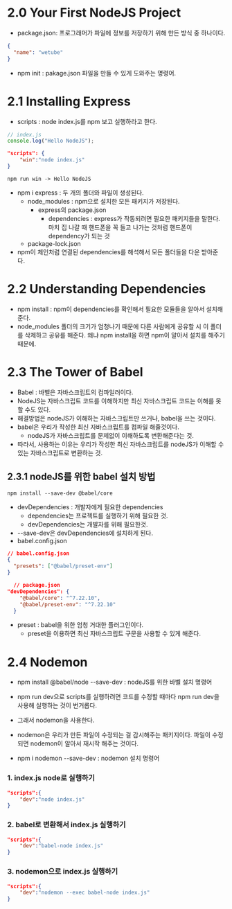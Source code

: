 # 2.0 Your First NodeJS Project

- package.json: 프로그래머가 파일에 정보를 저장하기 위해 만든 방식 중 하나이다.

```json
{
  "name": "wetube"
}
```

- npm init : pakage.json 파일을 만들 수 있게 도와주는 명령어.

# 2.1 Installing Express

- scripts : node index.js를 npm 보고 실행하라고 한다.

```js
// index.js
console.log("Hello NodeJS");
```

```json
"scripts": {
    "win":"node index.js"
}
```

```npm
npm run win -> Hello NodeJS
```

- npm i express : 두 개의 폴더와 파일이 생성된다.
  - node_modules : npm으로 설치한 모든 패키지가 저장된다.
    - express의 package.json
      - dependencies : express가 작동되려면 필요한 패키지들을 말한다. 마치 집 나갈 때 핸드폰을 꼭 들고 나가는 것처럼 핸드폰이 dependency가 되는 것
  - package-lock.json
- npm이 체인처럼 연결된 dependencies를 해석해서 모든 폴더들을 다운 받아준다.

# 2.2 Understanding Dependencies

- npm install : npm이 dependencies를 확인해서 필요한 모듈들을 알아서 설치해준다.
- node_modules 폴더의 크기가 엄청나기 때문에 다른 사람에게 공유할 시 이 폴더를 삭제하고 공유를 해준다. 왜냐 npm install을 하면 npm이 알아서 설치를 해주기 때문에.

# 2.3 The Tower of Babel

- Babel : 바벨은 자바스크립트의 컴파일러이다.
- NodeJS는 자바스크립트 코드를 이해하지만 최신 자바스크립트 코드는 이해를 못할 수도 있다.
- 해결방법은 nodeJS가 이해하는 자바스크립트만 쓰거나, babel을 쓰는 것이다.
- babel은 우리가 작성한 최신 자바스크립트를 컴파일 해줄것이다.
  - nodeJS가 자바스크립트를 문제없이 이해하도록 변환해준다는 것.
- 따라서, 사용하는 이유는 우리가 작성한 최신 자바스크립트를 nodeJS가 이해할 수 있는 자바스크립트로 변환하는 것.

## 2.3.1 nodeJS를 위한 babel 설치 방법

`npm install --save-dev @babel/core`

- devDependencies : 개발자에게 필요한 dependencies
  - dependencies는 프로젝트를 실행하기 위해 필요한 것.
  - devDependencies는 개발자를 위해 필요한것.
- --save-dev은 devDependencies에 설치하게 된다.
- babel.config.json

```json
// babel.config.json
{
  "presets": ["@babel/preset-env"]
}
```

```json
  // package.json
"devDependencies": {
    "@babel/core": "^7.22.10",
    "@babel/preset-env": "^7.22.10"
  }
```

- preset : babel을 위한 엄청 거대한 플러그인이다.
  - preset을 이용하면 최신 자바스크립트 구문을 사용할 수 있게 해준다.

# 2.4 Nodemon

- npm install @babel/node --save-dev : nodeJS를 위한 바벨 설치 명령어
- npm run dev으로 scripts를 실행하려면 코드를 수정할 때마다 npm run dev을 사용해 실행하는 것이 번거롭다.
- 그래서 nodemon을 사용한다.
- nodemon은 우리가 만든 파일이 수정되는 걸 감시해주는 패키지이다. 파일이 수정되면 nodemon이 알아서 재시작 해주는 것이다.

- npm i nodemon --save-dev : nodemon 설치 명령어

### 1. index.js node로 실행하기

```json
"scripts":{
    "dev":"node index.js"
}
```

### 2. babel로 변환해서 index.js 실행하기

```json
"scripts":{
    "dev":"babel-node index.js"
}
```

### 3. nodemon으로 index.js 실행하기

```json
"scripts":{
    "dev":"nodemon --exec babel-node index.js"
}
```
